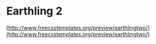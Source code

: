 ﻿Earthling 2
===========

[http://www.freecsstemplates.org/preview/earthlingtwo/](http://www.freecsstemplates.org/preview/earthlingtwo/)